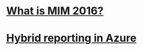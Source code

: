 # [What is MIM 2016?](microsoft-identity-manager-2016.md)
# [Hybrid reporting in Azure](identity-manager-hybrid-reporting-azure.md)

